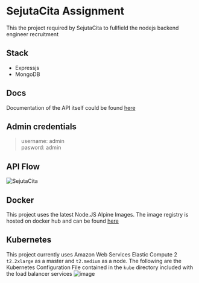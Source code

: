 # SejutaCita Assignment

This the project required by SejutaCita to fullfield the nodejs backend engineer recruitment

## Stack
* Expressjs
* MongoDB

## Docs
Documentation of the API itself could be found [here](https://documenter.getpostman.com/view/11571298/TzseKmVG)

## Admin credentials
> username: admin <br>
> pasword: admin

## API Flow
![SejutaCita](https://user-images.githubusercontent.com/43875921/127756412-4b5b5d80-6264-4cfc-a138-5c8db3363e8d.jpeg)

## Docker
This project uses the latest Node.JS Alpine Images. The image registry is hosted on docker hub and can be found [here](https://hub.docker.com/r/reynadi17/sejutacita)

## Kubernetes
This project currently uses Amazon Web Services Elastic Compute 2 `t2.2xlarge` as a master and `t2.medium` as a node. The following are the Kubernetes Configuration File contained in the `kube` directory included with the load balancer services
![image](https://user-images.githubusercontent.com/43875921/127748396-e76a6daf-7b09-4ed4-b264-9f25e43143c0.png)
